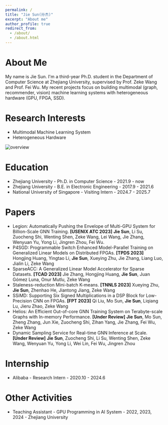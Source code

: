 ```yaml
---
permalink: /
title: "Jie Sun(孙杰)"
excerpt: "About me"
author_profile: true
redirect_from: 
  - /about/
  - /about.html
---
```



About Me
======
My name is Jie Sun. I'm a third-year Ph.D. student in the Department of Computer Science at Zhejiang University, supervised by Prof. Zeke Wang and Prof. Fei Wu. My recent projects focus on building multimodal (graph, recommender, vision) machine learning systems with heterogeneous hardware (GPU, FPGA, SSD).

Research Interests
======
* Multimodal Machine Learning System
* Heterogeneous Hardware

![overview](https://github.com/JIESUN233/jiesun233.github.io/assets/109936863/dabf5930-bf7f-4273-bdfa-b417501223fa)


Education
======
* Zhejiang University - Ph.D. in Computer Science - 2021.9 - now
* Zhejiang University - B.E. in Electronic Engineering - 2017.9 - 2021.6
* National University of Singapore - Visiting Intern - 2024.7 - 2025.7
  
Papers
======
* Legion: Automatically Pushing the Envelope of Multi-GPU System for Billion-Scale GNN Training. **[USENIX ATC 2023]** **Jie Sun**, Li Su, Zuocheng Shi, Wenting Shen, Zeke Wang, Lei Wang, Jie Zhang, Wenyuan Yu, Yong Li, Jingren Zhou, Fei Wu. 
* P4SGD: Programmable Switch Enhanced Model-Parallel Training on Generalized Linear Models on Distributed FPGAs. **[TPDS 2023]** Hongjing Huang, Yingtao Li, **Jie Sun**, Xueying Zhu, Jie Zhang, Liang Luo, Jialin Li, Zeke Wang
* SparseACC: A Generalized Linear Model Accelerator for Sparse Datasets. **[TCAD 2023]** Jie Zhang, Hongjing Huang, **Jie Sun**, Juan Gómez Luna, Onur Mutlu, Zeke Wang
* Staleness-reduction Mini-batch K-means. **[TNNLS 2023]** Xueying Zhu, **Jie Sun**, Zhenhao He, Jiantong Jiang, Zeke Wang
* SSiMD: Supporting Six Signed Multiplications in a DSP Block for Low-Precision CNN on FPGAs. **[FPT 2023]** Qi Liu, Mo Sun, **Jie Sun**, Liqiang Lu, Jieru Zhao, Zeke Wang
* Helios: An Efficient Out-of-core GNN Training System on Terabyte-scale Graphs with In-memory Performance. **[Under Review]** **Jie Sun**, Mo Sun, Zheng Zhang, Jun Xie, Zuocheng Shi, Zihan Yang, Jie Zhang, Fei Wu, Zeke Wang
* Dynamic Sampling Service for Real-time GNN Inference at Scale. **[Under Review]** **Jie Sun**, Zuocheng Shi, Li Su, Wenting Shen, Zeke Wang, Wenyuan Yu, Yong Li, Wei Lin, Fei Wu, Jingren Zhou

Internship
======
* Alibaba - Research Intern - 2020.10 - 2024.6

Other Activities
======
* Teaching Assistant - GPU Programming in AI System - 2022, 2023, 2024 - Zhejiang University


